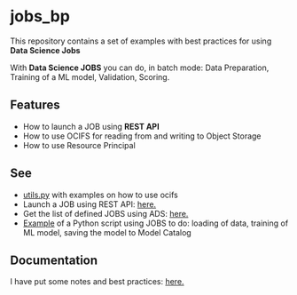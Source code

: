 # jobs_bp
This repository contains a set of examples with best practices for using **Data Science Jobs**

With **Data Science JOBS** you can do, in batch mode: Data Preparation, Training of a ML model, Validation, Scoring.

## Features
* How to launch a JOB using **REST API**
* How to use OCIFS for reading from and writing to Object Storage
* How to use Resource Principal

## See
* [utils.py](./utils.py) with examples on how to use ocifs
* Launch a JOB using REST API: [here.](./test_invoke_job_run.ipynb)
* Get the list of defined JOBS using ADS: [here.](./test_jobs_ads.ipynb)
* [Example](./test30.py) of a Python script using JOBS to do: loading of data, training of ML model, saving the model to Model Catalog

## Documentation
I have put some notes and best practices: [here.](./bp.md)

